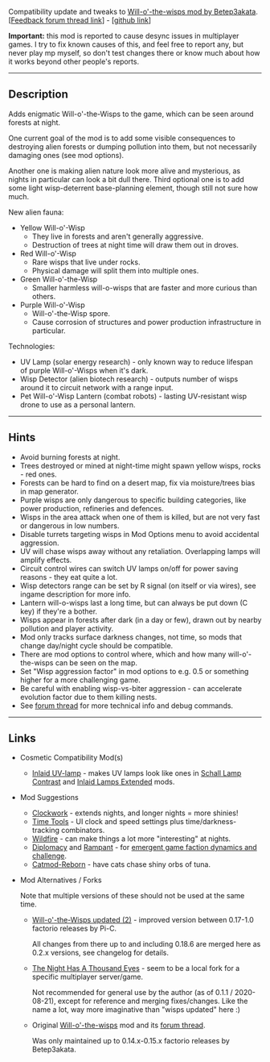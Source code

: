 Compatibility update and tweaks to [Will-o'-the-wisps mod by Betep3akata](https://mods.factorio.com/mod/Will-o-the-wisps).
[[Feedback forum thread link](https://forums.factorio.com/viewtopic.php?f=190&t=60876&p=366660)] - [[github link](https://github.com/mk-fg/games/tree/master/factorio/Will-o-the-Wisps_updated)]

**Important:** this mod is reported to cause desync issues in multiplayer games.
I try to fix known causes of this, and feel free to report any, but never play mp myself,
so don't test changes there or know much about how it works beyond other people's reports.


--------------------

## Description

Adds enigmatic Will-o'-the-Wisps to the game, which can be seen around forests at night.

One current goal of the mod is to add some visible consequences to destroying alien forests or
dumping pollution into them, but not necessarily damaging ones (see mod options).

Another one is making alien nature look more alive and mysterious, as nights in particular can look a bit dull there.
Third optional one is to add some light wisp-deterrent base-planning element, though still not sure how much.

New alien fauna:

- Yellow Will-o'-Wisp
    - They live in forests and aren't generally aggressive.
    - Destruction of trees at night time will draw them out in droves.
- Red Will-o'-Wisp
    - Rare wisps that live under rocks.
    - Physical damage will split them into multiple ones.
- Green Will-o'-the-Wisp
    - Smaller harmless will-o-wisps that are faster and more curious than others.
- Purple Will-o'-Wisp
    - Will-o'-the-Wisp spore.
    - Cause corrosion of structures and power production infrastructure in particular.

Technologies:

- UV Lamp (solar energy research) - only known way to reduce lifespan of purple Will-o'-Wisps when it's dark.
- Wisp Detector (alien biotech research) - outputs number of wisps around it to circuit network with a range input.
- Pet Will-o'-Wisp Lantern (combat robots) - lasting UV-resistant wisp drone to use as a personal lantern.


--------------------

## Hints

- Avoid burning forests at night.
- Trees destroyed or mined at night-time might spawn yellow wisps, rocks - red ones.
- Forests can be hard to find on a desert map, fix via moisture/trees bias in map generator.
- Purple wisps are only dangerous to specific building categories, like power production, refineries and defences.
- Wisps in the area attack when one of them is killed, but are not very fast or dangerous in low numbers.
- Disable turrets targeting wisps in Mod Options menu to avoid accidental aggression.
- UV will chase wisps away without any retaliation. Overlapping lamps will amplify effects.
- Circuit control wires can switch UV lamps on/off for power saving reasons - they eat quite a lot.
- Wisp detectors range can be set by R signal (on itself or via wires), see ingame description for more info.
- Lantern will-o-wisps last a long time, but can always be put down (C key) if they're a bother.
- Wisps appear in forests after dark (in a day or few), drawn out by nearby pollution and player activity.
- Mod only tracks surface darkness changes, not time, so mods that change day/night cycle should be compatible.
- There are mod options to control where, which and how many will-o'-the-wisps can be seen on the map.
- Set "Wisp aggression factor" in mod options to e.g. 0.5 or something higher for a more challenging game.
- Be careful with enabling wisp-vs-biter aggression - can accelerate evolution factor due to them killing nests.
- See [forum thread](https://forums.factorio.com/viewtopic.php?f=190&t=60876&p=366660#p366660) for more technical info and debug commands.


--------------------

## Links


- Cosmetic Compatibility Mod(s)

    - [Inlaid UV-lamp](https://mods.factorio.com/mod/InlaidUVLamp) -  makes UV lamps look like ones in [Schall Lamp Contrast](https://mods.factorio.com/mod/SchallLampContrast) and [Inlaid Lamps Extended](https://mods.factorio.com/mod/InlaidLampsExtended) mods.


- Mod Suggestions

    - [Clockwork](https://mods.factorio.com/mod/Clockwork) - extends nights, and longer nights = more shinies!
    - [Time Tools](https://mods.factorio.com/mods/binbinhfr/TimeTools) - UI clock and speed settings plus time/darkness-tracking combinators.
    - [Wildfire](https://mods.factorio.com/mod/Wildfire) - can make things a lot more "interesting" at nights.
    - [Diplomacy](https://mods.factorio.com/mod/diplomacy) and [Rampant](https://mods.factorio.com/mod/Rampant) - for [emergent game faction dynamics and challenge](https://forums.factorio.com/viewtopic.php?p=377032#p377032).
    - [Catmod-Reborn](https://mods.factorio.com/mod/Catmod-Reborn) - have cats chase shiny orbs of tuna.


- Mod Alternatives / Forks

    Note that multiple versions of these should not be used at the same time.

    - [Will-o'-the-Wisps updated (2)](https://mods.factorio.com/mod/Will-o-the-Wisps_updated-2) - improved version between 0.17-1.0 factorio releases by Pi-C.

        All changes from there up to and including 0.18.6 are merged here as 0.2.x versions, see changelog for details.

    - [The Night Has A Thousand Eyes](https://mods.factorio.com/mod/The_Night_Has_A_Thousand_Eyes) - seem to be a local fork for a specific multiplayer server/game.

        Not recommended for general use by the author (as of 0.1.1 / 2020-08-21), except for reference and merging fixes/changes.
        Like the name a lot, way more imaginative than "wisps updated" here :)

    - Original [Will-o'-the-wisps](https://mods.factorio.com/mod/Will-o-the-wisps) mod and its [forum thread](https://forums.factorio.com/viewtopic.php?f=93&t=41514).

        Was only maintained up to 0.14.x-0.15.x factorio releases by Betep3akata.
